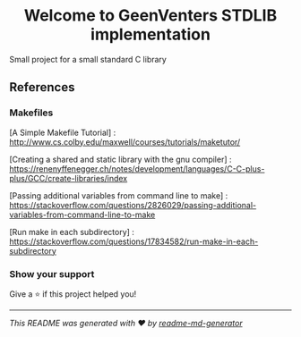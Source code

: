 <h1 align="center">Welcome to GeenVenters STDLIB implementation </h1>

Small project for a small standard C library


## References


### Makefiles

[A Simple Makefile Tutorial] : http://www.cs.colby.edu/maxwell/courses/tutorials/maketutor/

[Creating a shared and static library with the gnu compiler] : https://renenyffenegger.ch/notes/development/languages/C-C-plus-plus/GCC/create-libraries/index

[Passing additional variables from command line to make] : https://stackoverflow.com/questions/2826029/passing-additional-variables-from-command-line-to-make

[Run make in each subdirectory] : https://stackoverflow.com/questions/17834582/run-make-in-each-subdirectory




### Show your support

Give a ⭐️ if this project helped you!

***
_This README was generated with ❤️ by [readme-md-generator](https://github.com/kefranabg/readme-md-generator)_